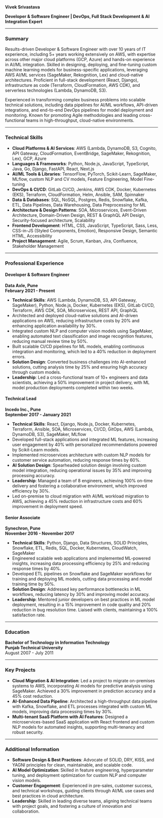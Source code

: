 **Vivek Srivastava**

**Developer & Software Engineer | DevOps, Full Stack Development & AI Integration Expert**

---

### **Summary**

Results-driven Developer & Software Engineer with over 10 years of IT experience, including 5+ years working extensively on AWS, with expertise across other major cloud platforms (GCP, Azure) and hands-on experience in AI/ML integration. Skilled in designing, deploying, and fine-tuning custom machine learning models for business-specific applications, leveraging AWS AI/ML services (SageMaker, Rekognition, Lex) and cloud-native architectures. Proficient in full-stack development (React, Django), infrastructure as code (Terraform, CloudFormation, AWS CDK), and serverless technologies (Lambda, DynamoDB, S3).

Experienced in transforming complex business problems into scalable technical solutions, including data pipelines for AI/ML workflows, API-driven integrations, and end-to-end DevOps pipelines for model deployment and monitoring. Known for promoting Agile methodologies and leading cross-functional teams in high-throughput, cloud-native environments.

---

### **Technical Skills**

- **Cloud Platforms & AI Services**: AWS (Lambda, DynamoDB, S3, Cognito, API Gateway, CloudFormation, EventBridge, SageMaker, Rekognition, Lex), GCP, Azure
- **Languages & Frameworks**: Python, Node.js, JavaScript, TypeScript, Java, Go, Django, FastAPI, React, Next.js
- **AI/ML Tools & Libraries**: TensorFlow, PyTorch, Scikit-Learn, SageMaker, MLflow, custom NLP and CV models, Feature Engineering, Model Fine-tuning
- **DevOps & CI/CD**: GitLab CI/CD, Jenkins, AWS CDK, Docker, Kubernetes (EKS), Terraform, CloudFormation, Helm, Ansible, SAM, Spinnaker
- **Data & Databases**: SQL, NoSQL, Postgres, Redis, Snowflake, Kafka, ETL, Data Pipelines, Data Warehousing, Data Preprocessing for ML
- **Architecture & Design Patterns**: SOA, Microservices, Event-Driven Architecture, Domain-Driven Design, REST & GraphQL API Design, Security-focused architecture, Scalability
- **Frontend Development**: HTML, CSS, JavaScript, TypeScript, Sass, Less, CSS-in-JS (Styled Components, Emotion), Responsive Design, Semantic HTML, Accessibility
- **Project Management**: Agile, Scrum, Kanban, Jira, Confluence, Stakeholder Management

---

### **Professional Experience**

#### **Developer & Software Engineer**
**Data Axle, Pune**  
**February 2021 - Present**

- **Technical Skills**: AWS (Lambda, DynamoDB, S3, API Gateway, SageMaker), Python, Node.js, Docker, Kubernetes (EKS), GitLab CI/CD, Terraform, AWS CDK, SOA, Microservices, REST API, GraphQL
- Architected and deployed cloud-native solutions and AI-driven applications on AWS, reducing infrastructure costs by 20% and enhancing application availability by 30%.
- Integrated custom NLP and computer vision models using SageMaker, enabling automated text classification and image recognition features, reducing manual review time by 50%.
- Built scalable CI/CD pipelines for ML models, enabling continuous integration and monitoring, which led to a 40% reduction in deployment errors.
- **Solution Design**: Converted business challenges into AI-enhanced solutions, cutting analysis time by 25% and ensuring high accuracy through custom models.
- **Leadership**: Led a cross-functional team of 10+ engineers and data scientists, achieving a 50% improvement in project delivery, with ML model production deployments completed within two weeks.

#### **Technical Lead**
**Incedo Inc., Pune**  
**September 2017 - January 2021**

- **Technical Skills**: React, Django, Node.js, Docker, Kubernetes, Terraform, Ansible, SOA, Microservices, CI/CD, GitOps, AWS (Lambda, DynamoDB, S3), SageMaker, MLflow
- Developed full-stack applications and integrated ML features, increasing user engagement by 40% with personalized recommendations powered by Scikit-Learn models.
- Implemented microservices architecture with custom NLP models for customer service automation, reducing response times by 60%.
- **AI Solution Design**: Spearheaded solution design involving custom model integration, reducing operational issues by 35% and improving processing accuracy.
- **Leadership**: Managed a team of 8 engineers, achieving 100% on-time delivery and fostering a collaborative environment, which improved efficiency by 30%.
- Led on-premise to cloud migration with AI/ML workload migration to AWS, achieving a 45% reduction in infrastructure costs and 60% improvement in deployment speed.

#### **Senior Associate**
**Synechron, Pune**  
**November 2016 - November 2017**

- **Technical Skills**: Python, Django, Data Structures, SOLID Principles, Snowflake, ETL, Redis, SQL, Docker, Kubernetes, CloudWatch, SageMaker
- Engineered scalable web applications and implemented ML-powered insights, increasing data processing efficiency by 25% and reducing response times by 40%.
- Developed ETL pipelines on Snowflake and SageMaker workflows for training and deploying ML models, cutting data processing and model training time by 50%.
- **Solution Design**: Addressed key performance bottlenecks in ML workflows, reducing latency by 30% and improving model accuracy.
- **Leadership**: Mentored junior developers on best practices in ML model deployment, resulting in a 15% improvement in code quality and 20% reduction in bug resolution time. Liaised with clients, maintaining a 100% satisfaction rate.

---

### **Education**

**Bachelor of Technology in Information Technology**  
**Punjab Technical University**  
August 2007 - July 2011

---

### **Key Projects**

- **Cloud Migration & AI Integration**: Led a project to migrate on-premises systems to AWS, incorporating AI models for predictive analysis using SageMaker. Achieved a 30% improvement in prediction accuracy and a 45% cost reduction.
- **AI-Enhanced Data Pipeline**: Architected a high-throughput data pipeline with Kafka, Snowflake, and ETL processes integrated with custom ML models, improving data processing times by 30%.
- **Multi-tenant SaaS Platform with AI Features**: Designed a microservices-based SaaS application with React frontend and custom NLP models for automated insights, supporting multi-tenancy and robust security.

---

### **Additional Information**

- **Software Design & Best Practices**: Advocate of SOLID, DRY, KISS, and YAGNI principles for clean, maintainable, and scalable code.
- **AI Model Optimization**: Skilled in feature engineering, hyperparameter tuning, and deployment optimization for custom NLP and computer vision models.
- **Customer Engagement**: Experienced in pre-sales, customer success, and technical workshops, guiding clients through AI/ML use cases and best practices in cloud architecture.
- **Leadership**: Skilled in leading diverse teams, aligning technical teams with project goals, and fostering a culture of innovation and collaboration.

